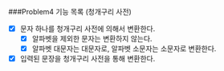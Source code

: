 ###Problem4 기능 목록 (청개구리 사전)

- [x] 문자 하나를 청개구리 사전에 의해서 변환한다.
  - [x] 알파벳을 제외한 문자는 변환하지 않는다.
  - [x] 알파벳 대문자는 대문자로, 알파벳 소문자는 소문자로 변환한다.
- [x] 입력된 문장을 청개구리 사전을 통해 변환한다.
